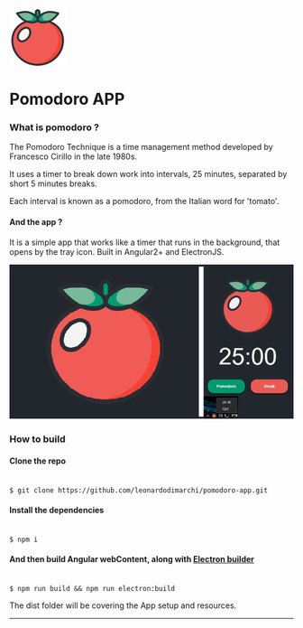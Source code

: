<img src=".github/imgs/tomato.svg" alt="Tomato Icon" width="100">

# Pomodoro APP

### What is pomodoro ? 

The Pomodoro Technique is a time management method developed by Francesco Cirillo in the late 1980s.

It uses a timer to break down work into intervals, 25 minutes, separated by short 5 minutes breaks. 

Each interval is known as a pomodoro, from the Italian word for 'tomato'.

#### And the app ?

It is a simple app that works like a timer that runs in the background, that opens by the tray icon. Built in Angular2+ and ElectronJS.

<img src=".github/imgs/pomodoro.png">

### How to build

#### Clone the repo

```

$ git clone https://github.com/leonardodimarchi/pomodoro-app.git

```

#### Install the dependencies

```

$ npm i

```

#### And then build Angular webContent, along with [Electron builder](https://www.electron.build/)

```

$ npm run build && npm run electron:build

```

The dist folder will be covering the App setup and resources.

---
